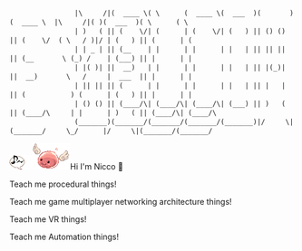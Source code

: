 <!--
**niccojacinto/niccojacinto** is a ✨ _special_ ✨ repository because its `README.md` (this file) appears on your GitHub profile.

Here are some ideas to get you started:

- 🔭 I’m currently working on ...
- 🌱 I’m currently learning ...
- 👯 I’m looking to collaborate on ...
- 🤔 I’m looking for help with ...
- 💬 Ask me about ...
- 📫 How to reach me: ...
- 😄 Pronouns: ...
- ⚡ Fun fact: ...
-->

```
                |\     /|(  ____ \( \      (  ____ \(  ___  )(       )(  ____ \  |\     /|( )(  ___  )( \      ( \      
                | )   ( || (    \/| (      | (    \/| (   ) || () () || (    \/  ( \   / )|/ | (   ) || (      | (      
                | | _ | || (__    | |      | |      | |   | || || || || (__       \ (_) /    | (___) || |      | |      
                | |( )| ||  __)   | |      | |      | |   | || |(_)| ||  __)       \   /     |  ___  || |      | |      
                | || || || (      | |      | |      | |   | || |   | || (           ) (      | (   ) || |      | |      
                | () () || (____/\| (____/\| (____/\| (___) || )   ( || (____/\     | |      | )   ( || (____/\| (____/\
                (_______)(_______/(_______/(_______/(_______)|/     \|(_______/     \_/      |/     \|(_______/(_______/
```

![Test](https://github.com/niccojacinto/niccojacinto/blob/main/Hoe.gif)![Test](https://github.com/niccojacinto/niccojacinto/blob/main/Angeling.gif)Hi I'm Nicco 👋


Teach me procedural things!

Teach me game multiplayer networking architecture things!

Teach me VR things!

Teach me Automation things!



